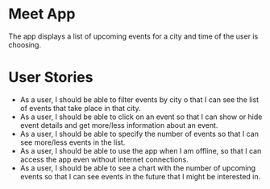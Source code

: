 # Meet App
The app displays a list of upcoming events for a city and time of the user is choosing. 

# User Stories
- As a user, I should be able to filter events by city o that I can see the list of events that take place in that city.
- As a user, I should be able to click on an event so that I can show or hide event details and get more/less information about an event.
- As a user, I should be able to specify the number of events so that I can see more/less events in the list.
- As a user, I should be able to use the app when I am offline, so that I can access the app even without internet connections.
- As a user, I should be able to see a chart with the number of upcoming events so that I can see events in the future that I might be interested in.